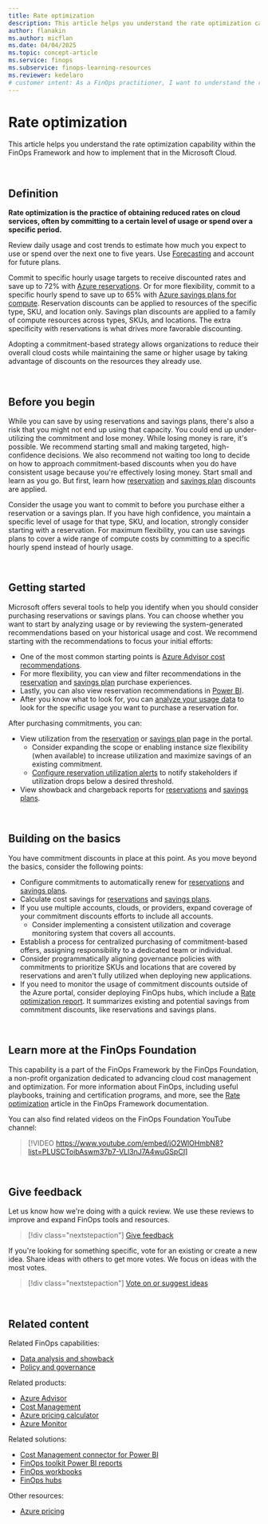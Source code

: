 ```yaml
---
title: Rate optimization
description: This article helps you understand the rate optimization capability within the FinOps Framework and how to implement that in the Microsoft Cloud.
author: flanakin
ms.author: micflan
ms.date: 04/04/2025
ms.topic: concept-article
ms.service: finops
ms.subservice: finops-learning-resources
ms.reviewer: kedelaro
# customer intent: As a FinOps practitioner, I want to understand the rate optimization capability so that I can implement that in the Microsoft cloud.
---
```


<!-- markdownlint-disable-next-line MD025 -->
# Rate optimization

This article helps you understand the rate optimization capability within the FinOps Framework and how to implement that in the Microsoft Cloud.

<br>

## Definition

**Rate optimization is the practice of obtaining reduced rates on cloud services, often by committing to a certain level of usage or spend over a specific period.**

Review daily usage and cost trends to estimate how much you expect to use or spend over the next one to five years. Use [Forecasting](../quantify/forecasting.md) and account for future plans.

Commit to specific hourly usage targets to receive discounted rates and save up to 72% with [Azure reservations](/azure/cost-management-billing/reservations/save-compute-costs-reservations). Or for more flexibility, commit to a specific hourly spend to save up to 65% with [Azure savings plans for compute](/azure/cost-management-billing/savings-plan/savings-plan-compute-overview). Reservation discounts can be applied to resources of the specific type, SKU, and location only. Savings plan discounts are applied to a family of compute resources across types, SKUs, and locations. The extra specificity with reservations is what drives more favorable discounting.

Adopting a commitment-based strategy allows organizations to reduce their overall cloud costs while maintaining the same or higher usage by taking advantage of discounts on the resources they already use.

<br>

## Before you begin

While you can save by using reservations and savings plans, there's also a risk that you might not end up using that capacity. You could end up under-utilizing the commitment and lose money. While losing money is rare, it's possible. We recommend starting small and making targeted, high-confidence decisions. We also recommend not waiting too long to decide on how to approach commitment-based discounts when you do have consistent usage because you're effectively losing money. Start small and learn as you go. But first, learn how [reservation](/azure/cost-management-billing/reservations/reservation-discount-application) and [savings plan](/azure/cost-management-billing/savings-plan/discount-application) discounts are applied.

Consider the usage you want to commit to before you purchase either a reservation or a savings plan. If you have high confidence, you maintain a specific level of usage for that type, SKU, and location, strongly consider starting with a reservation. For maximum flexibility, you can use savings plans to cover a wide range of compute costs by committing to a specific hourly spend instead of hourly usage.

<br>

## Getting started

<!-- TODO: Consider adding dev/test, but make sure it's for more than just EA 
Leverage the [Azure Dev/Test](https://azure.microsoft.com/pricing/offers/ms-azr-0148p/) offer that comes with a Visual Studio subscription to take advantage of Azure monthly credits to explore and try various Azure services, benefit from discounted Azure dev/test rates, and enable cost-efficient developing and testing. Although rate optimization strategies can be applied to resources in a development environment, the Azure Dev/Test environment is primarily used for learning and training, development and testing, evaluating proof of concepts, and experimenting and innovating to ensure efficient use of resources.
-->

Microsoft offers several tools to help you identify when you should consider purchasing reservations or savings plans. You can choose whether you want to start by analyzing usage or by reviewing the system-generated recommendations based on your historical usage and cost. We recommend starting with the recommendations to focus your initial efforts:

- One of the most common starting points is [Azure Advisor cost recommendations](/azure/advisor/advisor-reference-cost-recommendations).
- For more flexibility, you can view and filter recommendations in the [reservation](/azure/cost-management-billing/reservations/reserved-instance-purchase-recommendations) and [savings plan](/azure/cost-management-billing/savings-plan/purchase-recommendations#purchase-recommendations-in-the-azure-portal) purchase experiences.
- Lastly, you can also view reservation recommendations in [Power BI](/power-bi/connect-data/desktop-connect-azure-cost-management).
- After you know what to look for, you can [analyze your usage data](/azure/cost-management-billing/reservations/determine-reservation-purchase#analyze-usage-data) to look for the specific usage you want to purchase a reservation for.

After purchasing commitments, you can:

- View utilization from the [reservation](/azure/cost-management-billing/reservations/reservation-utilization) or [savings plan](/azure/cost-management-billing/savings-plan/view-utilization) page in the portal.
  - Consider expanding the scope or enabling instance size flexibility (when available) to increase utilization and maximize savings of an existing commitment.
  - [Configure reservation utilization alerts](/azure/cost-management-billing/costs/reservation-utilization-alerts) to notify stakeholders if utilization drops below a desired threshold.
- View showback and chargeback reports for [reservations](/azure/cost-management-billing/reservations/charge-back-usage) and [savings plans](/azure/cost-management-billing/savings-plan/charge-back-costs).

<br>

## Building on the basics

You have commitment discounts in place at this point. As you move beyond the basics, consider the following points:

- Configure commitments to automatically renew for [reservations](/azure/cost-management-billing/reservations/reservation-renew) and [savings plans](/azure/cost-management-billing/savings-plan/renew-savings-plan).
- Calculate cost savings for [reservations](/azure/cost-management-billing/reservations/calculate-ea-reservations-savings) and [savings plans](/azure/cost-management-billing/savings-plan/calculate-ea-savings-plan-savings).
- If you use multiple accounts, clouds, or providers, expand coverage of your commitment discounts efforts to include all accounts.
  - Consider implementing a consistent utilization and coverage monitoring system that covers all accounts.
- Establish a process for centralized purchasing of commitment-based offers, assigning responsibility to a dedicated team or individual.
- Consider programmatically aligning governance policies with commitments to prioritize SKUs and locations that are covered by reservations and aren't fully utilized when deploying new applications.
- If you need to monitor the usage of commitment discounts outside of the Azure portal, consider deploying FinOps hubs, which include a [Rate optimization report](../../toolkit/power-bi/rate-optimization.md). It summarizes existing and potential savings from commitment discounts, like reservations and savings plans.

<br>

## Learn more at the FinOps Foundation

This capability is a part of the FinOps Framework by the FinOps Foundation, a non-profit organization dedicated to advancing cloud cost management and optimization. For more information about FinOps, including useful playbooks, training and certification programs, and more, see the [Rate optimization](https://www.finops.org/framework/capabilities/rate-optimization/) article in the FinOps Framework documentation.

You can also find related videos on the FinOps Foundation YouTube channel:

> [!VIDEO https://www.youtube.com/embed/jO2WlOHmbN8?list=PLUSCToibAswm37b7-VLl3nJ7A4wuGSpCI]

<br>

## Give feedback

Let us know how we're doing with a quick review. We use these reviews to improve and expand FinOps tools and resources.

> [!div class="nextstepaction"]
> [Give feedback](https://portal.azure.com/#view/HubsExtension/InProductFeedbackBlade/extensionName/FinOpsToolkit/cesQuestion/How%20easy%20or%20hard%20is%20it%20to%20use%20FinOps%20toolkit%20tools%20and%20resources%3F/cvaQuestion/How%20valuable%20is%20the%20FinOps%20toolkit%3F/surveyId/FTK0.12/bladeName/Guide.Framework/featureName/Capabilities.Optimize.Rates)

If you're looking for something specific, vote for an existing or create a new idea. Share ideas with others to get more votes. We focus on ideas with the most votes.

> [!div class="nextstepaction"]
> [Vote on or suggest ideas](https://github.com/microsoft/finops-toolkit/issues?q=is%3Aissue+is%3Aopen+sort%3Areactions-%252B1-desc)

<br>

## Related content

Related FinOps capabilities:

- [Data analysis and showback](../understand/reporting.md)
- [Policy and governance](../manage/governance.md)

Related products:

- [Azure Advisor](/azure/advisor/)
- [Cost Management](/azure/cost-management-billing/costs/)
- [Azure pricing calculator](https://azure.microsoft.com/pricing/calculator)
- [Azure Monitor](/azure/azure-monitor/)

Related solutions:

- [Cost Management connector for Power BI](/power-bi/connect-data/desktop-connect-azure-cost-management)
- [FinOps toolkit Power BI reports](../../toolkit/power-bi/reports.md)
- [FinOps workbooks](../../toolkit/workbooks/finops-workbooks-overview.md)
- [FinOps hubs](../../toolkit/hubs/finops-hubs-overview.md)

Other resources:

- [Azure pricing](https://azure.microsoft.com/pricing#product-pricing)

<br>
